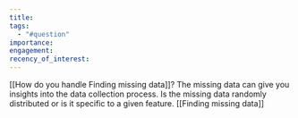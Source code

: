 ```yaml
---
title: 
tags:
  - "#question"
importance: 
engagement: 
recency_of_interest:
---
```



[[How do you handle Finding missing data]]?
The missing data can give you insights into the data collection process.
Is the missing data randomly distributed or is it specific to a given feature.
[[Finding missing data]]